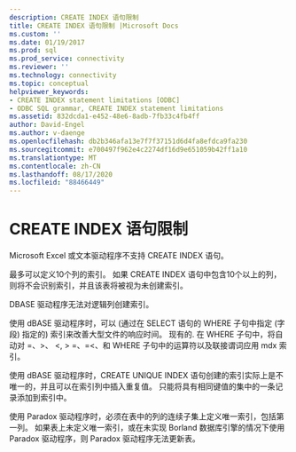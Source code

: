 ```yaml
---
description: CREATE INDEX 语句限制
title: CREATE INDEX 语句限制 |Microsoft Docs
ms.custom: ''
ms.date: 01/19/2017
ms.prod: sql
ms.prod_service: connectivity
ms.reviewer: ''
ms.technology: connectivity
ms.topic: conceptual
helpviewer_keywords:
- CREATE INDEX statement limitations [ODBC]
- ODBC SQL grammar, CREATE INDEX statement limitations
ms.assetid: 832dcda1-e452-48e6-8adb-7fb33c4fb4ff
author: David-Engel
ms.author: v-daenge
ms.openlocfilehash: db2b346afa13e7f7f37151d6d4fa8efdca9fa230
ms.sourcegitcommit: e700497f962e4c2274df16d9e651059b42ff1a10
ms.translationtype: MT
ms.contentlocale: zh-CN
ms.lasthandoff: 08/17/2020
ms.locfileid: "88466449"
---
```

# <a name="create-index-statement-limitations"></a>CREATE INDEX 语句限制
Microsoft Excel 或文本驱动程序不支持 CREATE INDEX 语句。  
  
 最多可以定义10个列的索引。 如果 CREATE INDEX 语句中包含10个以上的列，则将不会识别索引，并且该表将被视为未创建索引。  
  
 DBASE 驱动程序无法对逻辑列创建索引。  
  
 使用 dBASE 驱动程序时，可以 (通过在 SELECT 语句的 WHERE 子句中指定 (字段) 指定的) 索引来改善大型文件的响应时间。 现有的. 在 WHERE 子句中，将自动对 =、>、 \<, > =、=<、和 WHERE 子句中的运算符以及联接谓词应用 mdx 索引。  
  
 使用 dBASE 驱动程序时，CREATE UNIQUE INDEX 语句创建的索引实际上是不唯一的，并且可以在索引列中插入重复值。 只能将具有相同键值的集中的一条记录添加到索引中。  
  
 使用 Paradox 驱动程序时，必须在表中的列的连续子集上定义唯一索引，包括第一列。 如果表上未定义唯一索引，或在未实现 Borland 数据库引擎的情况下使用 Paradox 驱动程序，则 Paradox 驱动程序无法更新表。
